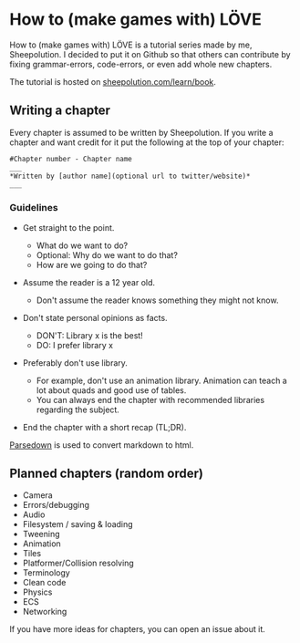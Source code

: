 
# How to (make games with) LÖVE
How to (make games  with) LÖVE is a tutorial series made by me, Sheepolution. I decided to put it on Github so that others can contribute by fixing grammar-errors, code-errors, or even add whole new chapters.

The tutorial is hosted on [sheepolution.com/learn/book](www.sheepolution.com/learn/book).

## Writing a chapter
Every chapter is assumed to be written by Sheepolution. If you write a chapter and want credit for it put the following at the top of your chapter:

```md
#Chapter number - Chapter name
___
*Written by [author name](optional url to twitter/website)*
___
```

### Guidelines

* Get straight to the point.
	* What do we want to do?
	* Optional: Why do we want to do that?
	* How are we going to do that?
* Assume the reader is a 12 year old.
	* Don't assume the reader knows something they might not know.

* Don't state personal opinions as facts.
	* DON'T: Library x is the best!
	* DO: I prefer library x

* Preferably don't use library.
	* For example, don't use an animation library. Animation can teach a lot about quads and good use of tables.
	* You can always end the chapter with recommended libraries regarding the subject.

* End the chapter with a short recap (TL;DR).

[Parsedown](http://parsedown.org/tests/) is used to convert markdown to html.


## Planned chapters (random order)

* Camera
* Errors/debugging
* Audio
* Filesystem / saving & loading
* Tweening
* Animation
* Tiles
* Platformer/Collision resolving
* Terminology
* Clean code
* Physics
* ECS
* Networking

If you have more ideas for chapters, you can open an issue about it.